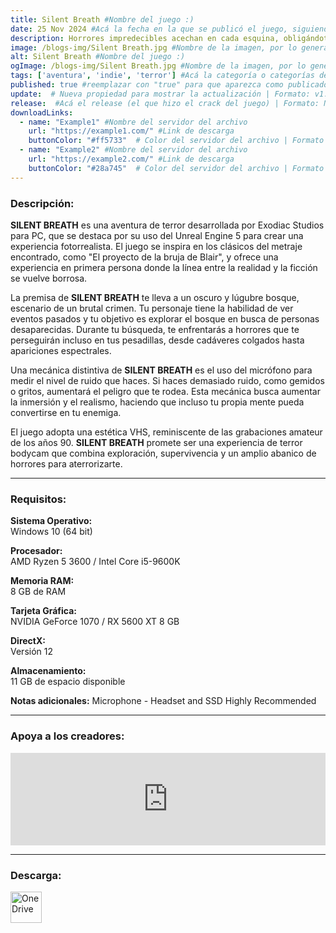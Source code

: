 ```yaml
---
title: Silent Breath #Nombre del juego :)
date: 25 Nov 2024 #Acá la fecha en la que se publicó el juego, siguiendo este formato: Dia "30", Mes "Oct", Año "2024" = como debe quedar: 30 Oct 2024
description: Horrores impredecibles acechan en cada esquina, obligándote a encontrar a las personas desaparecidas mientras te aferras desesperadamente a la supervivencia. En esta experiencia, incluso tu propia mente puede volverse tu enemiga. Mantente alerta y guarda silencio, o arriesgarás convertirte en otra víctima de la oscuridad del bosque. #Acá una mini descripción del juego
image: /blogs-img/Silent Breath.jpg #Nombre de la imagen, por lo general es exactamente el mismo nombre que el juego excluyendo lo ":" (Dos puntos)
alt: Silent Breath #Nombre del juego :)
ogImage: /blogs-img/Silent Breath.jpg #Nombre de la imagen, por lo general es exactamente el mismo nombre que el juego excluyendo lo ":" (Dos puntos)
tags: ['aventura', 'indie', 'terror'] #Acá la categoría o categorías del juego, si es más de una se coloca en este formato: ['categoría1', 'categoría2']
published: true #reemplazar con "true" para que aparezca como publicado
update:  # Nueva propiedad para mostrar la actualización | Formato: v1.0.0
release:  #Acá el release (el que hizo el crack del juego) | Formato: Nicolhetti
downloadLinks:
  - name: "Example1" #Nombre del servidor del archivo
    url: "https://example1.com/" #Link de descarga
    buttonColor: "#ff5733"  # Color del servidor del archivo | Formato hexadecimal | MediaFire: #0171F0 | Buzzheavier: #FF6600 |
  - name: "Example2" #Nombre del servidor del archivo
    url: "https://example2.com/" #Link de descarga
    buttonColor: "#28a745"  # Color del servidor del archivo | Formato hexadecimal | MediaFire: #0171F0 | Buzzheavier: #FF6600 |
---
```


<!--En VSCode seleccionando una palabra, por ejemplo: "Silent Breath" y apretando Ctrl+F2 se seleccionan todas las palabras iguales-->

### Descripción:
**SILENT BREATH** es una aventura de terror desarrollada por Exodiac Studios para PC, que se destaca por su uso del Unreal Engine 5 para crear una experiencia fotorrealista. El juego se inspira en los clásicos del metraje encontrado, como "El proyecto de la bruja de Blair", y ofrece una experiencia en primera persona donde la línea entre la realidad y la ficción se vuelve borrosa.

La premisa de **SILENT BREATH** te lleva a un oscuro y lúgubre bosque, escenario de un brutal crimen. Tu personaje tiene la habilidad de ver eventos pasados y tu objetivo es explorar el bosque en busca de personas desaparecidas. Durante tu búsqueda, te enfrentarás a horrores que te perseguirán incluso en tus pesadillas, desde cadáveres colgados hasta apariciones espectrales.

Una mecánica distintiva de **SILENT BREATH** es el uso del micrófono para medir el nivel de ruido que haces. Si haces demasiado ruido, como gemidos o gritos, aumentará el peligro que te rodea. Esta mecánica busca aumentar la inmersión y el realismo, haciendo que incluso tu propia mente pueda convertirse en tu enemiga.

El juego adopta una estética VHS, reminiscente de las grabaciones amateur de los años 90. **SILENT BREATH** promete ser una experiencia de terror bodycam que combina exploración, supervivencia y un amplio abanico de horrores para aterrorizarte.
<!--Prompt para Chat-GPT: Hazme una descripción para el juego "Silent Breath" y cada que menciones "Silent Breath" ponlo en negrita -->

---

### Requisitos:
**Sistema Operativo:**  
Windows 10 (64 bit)

**Procesador:**  
AMD Ryzen 5 3600 / Intel Core i5-9600K

**Memoria RAM:**  
8 GB de RAM

**Tarjeta Gráfica:**  
NVIDIA GeForce 1070 / RX 5600 XT 8 GB

**DirectX:**  
Versión 12

**Almacenamiento:**  
11 GB de espacio disponible

**Notas adicionales:**
Microphone - Headset and SSD Highly Recommended

<!--Si falta o sobra un requisito se quita o se agrega manteniendo el mismo formato-->

---

### Apoya a los creadores:
<iframe src="https://store.steampowered.com/widget/2796180/" frameborder="0" style="background-color: transparent; width: 100% !important; aspect-ratio: 646 / 190;"></iframe>

<!--Reemplazar los numeros (AppID) del juego (en este caso 2668510) por el numero (AppID) correspondiente con el juego a publicar-->
<!--El AppID se encuentra en la URL del Juego en Steam-->

---

### Descarga:

[<img src="https://gist.github.com/cxmeel/0dbc95191f239b631c3874f4ccf114e2/raw/download.svg" alt="OneDrive" height="50" />](https://1drv.ms/u/s!Ah59IBm0qGurh70VBtkCVHntOankPg?e=sjUmCX)

<!-- # se debe reemplazar por el link de descarga-->

<!--NOMBRE-DEL-SERVICIO se debe reemplazar por el servicio donde está subido el juego-->